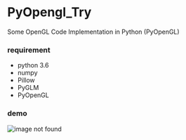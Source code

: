# PyOpengl_Try
Some OpenGL Code Implementation in Python (PyOpenGL)

### requirement 
* python 3.6
* numpy
* Pillow
* PyGLM
* PyOpenGL

### demo
![image not found](https://github.com/xing-shuai/PyOpenGL/blob/master/examples/demo.gif "demo.gif")
